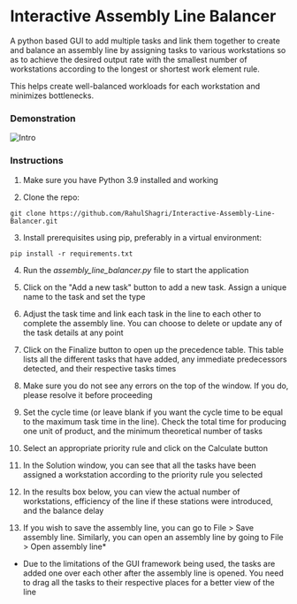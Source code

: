 # Interactive Assembly Line Balancer

A python based GUI to add multiple tasks and link them together to create and balance an assembly line by assigning tasks to various workstations so as to achieve the desired output rate with the smallest number of workstations according to the longest or shortest work element rule.

This helps create well-balanced workloads for each workstation and minimizes bottlenecks.

<h3>Demonstration</h3>

![Intro](resources/demo.gif)

<h3>Instructions</h3>

1. Make sure you have Python 3.9 installed and working
   
2. Clone the repo:

```git clone https://github.com/RahulShagri/Interactive-Assembly-Line-Balancer.git```

3. Install prerequisites using pip, preferably in a virtual environment:

```pip install -r requirements.txt```

4. Run the <i>assembly_line_balancer.py</i> file to start the application

5. Click on the "Add a new task" button to add a new task. Assign a unique name to the task and set the type

6. Adjust the task time and link each task in the line to each other to complete the assembly line. You can choose to delete or update any of the task details at any point

7. Click on the Finalize button to open up the precedence table. This table lists all the different tasks that have added, any immediate predecessors detected, and their respective tasks times

8. Make sure you do not see any errors on the top of the window. If you do, please resolve it before proceeding

9. Set the cycle time (or leave blank if you want the cycle time to be equal to the maximum task time in the line). Check the total time for producing one unit of product, and the minimum theoretical number of tasks

10. Select an appropriate priority rule and click on the Calculate button

11. In the Solution window, you can see that all the tasks have been assigned a workstation according to the priority rule you selected

12. In the results box below, you can view the actual number of workstations, efficiency of the line if these stations were introduced, and the balance delay

13. If you wish to save the assembly line, you can go to File > Save assembly line. Similarly, you can open an assembly line by going to File > Open assembly line*

* Due to the limitations of the GUI framework being used, the tasks are added one over each other after the assembly line is opened. You need to drag all the tasks to their respective places for a better view of the line